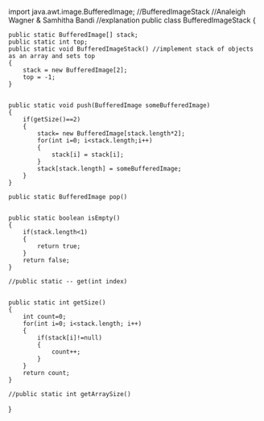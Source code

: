 
import java.awt.image.BufferedImage;
//BufferedImageStack
//Analeigh Wagner & Samhitha Bandi
//explanation
public class BufferedImageStack {

	public static BufferedImage[] stack;
	public static int top;
	public static void BufferedImageStack() //implement stack of objects as an array and sets top
	{
		stack = new BufferedImage[2];
		top = -1;
	}
	
	
	public static void push(BufferedImage someBufferedImage)
	{
		if(getSize()==2)
		{
			stack= new BufferedImage[stack.length*2];
			for(int i=0; i<stack.length;i++)
			{
				stack[i] = stack[i];
			}
			stack[stack.length] = someBufferedImage;
		}
	}
	
	public static BufferedImage pop()   
	
	
	public static boolean isEmpty()
	{
		if(stack.length<1)
		{
			return true;
		}
		return false;
	}
	
	//public static -- get(int index)
	
	
	public static int getSize()
	{
		int count=0;
		for(int i=0; i<stack.length; i++)
		{
			if(stack[i]!=null)
			{
				count++;
			}
		}
		return count;
	}
	
	//public static int getArraySize()

}
